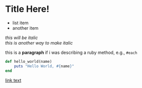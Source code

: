 # Title Here!

- list item
- another item

*this will be italic*<br>
_this is another way to make italic_


this is a **paragraph** if i was describing a ruby method, e.g., `#each`

```ruby
def hello_world(name)
	puts "Hello World, #{name}"
end
```


[link text](http://www.google.com)


